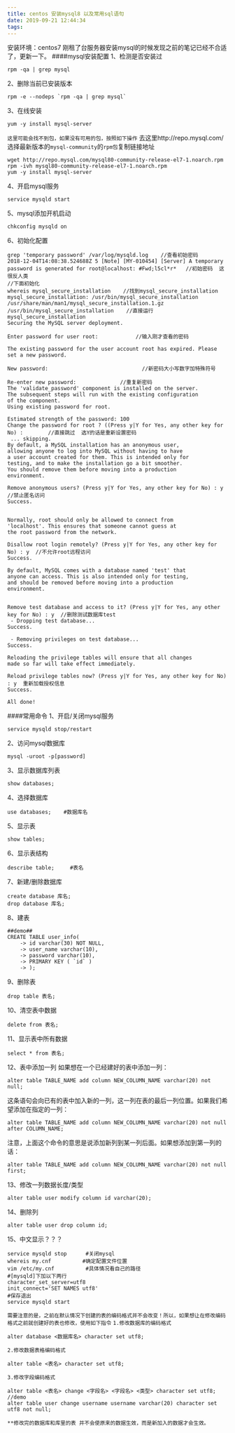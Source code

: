 ```yaml
---
title: centos 安装mysql8 以及常用sql语句
date: 2019-09-21 12:44:34
tags:
---
```

安装环境：centos7
刚租了台服务器安装mysql的时候发现之前的笔记已经不合适了，更新一下。
####mysql安装配置
1、检测是否安装过
```
rpm -qa | grep mysql
```
2、删除当前已安装版本
```
rpm -e --nodeps `rpm -qa | grep mysql`
```
3、在线安装
```
yum -y install mysql-server
```
`这里可能会找不到包，如果没有可用的包，按照如下操作`
去这里http://repo.mysql.com/
选择最新版本的`mysql-community`的`rpm包`复制链接地址
```
wget http://repo.mysql.com/mysql80-community-release-el7-1.noarch.rpm
rpm -ivh mysql80-community-release-el7-1.noarch.rpm
yum -y install mysql-server
```
4、开启mysql服务
```
service mysqld start
```
5、mysql添加开机启动
```
chkconfig mysqld on
```
6、初始化配置
```
grep 'temporary password' /var/log/mysqld.log    //查看初始密码
2018-12-04T14:08:38.524688Z 5 [Note] [MY-010454] [Server] A temporary password is generated for root@localhost: #Fwd;l5cl*r*   //初始密码  这很反人类
//下面初始化
whereis mysql_secure_installation    //找到mysql_secure_installation
mysql_secure_installation: /usr/bin/mysql_secure_installation /usr/share/man/man1/mysql_secure_installation.1.gz
/usr/bin/mysql_secure_installation    //直接运行mysql_secure_installation
Securing the MySQL server deployment.

Enter password for user root:            //输入刚才查看的密码

The existing password for the user account root has expired. Please set a new password.

New password:                              //新密码大小写数字加特殊符号

Re-enter new password:              //重复新密码
The 'validate_password' component is installed on the server.
The subsequent steps will run with the existing configuration
of the component.
Using existing password for root.

Estimated strength of the password: 100
Change the password for root ? ((Press y|Y for Yes, any other key for No) :        //直接跳过  选Y的话是重新设置密码
 ... skipping.
By default, a MySQL installation has an anonymous user,
allowing anyone to log into MySQL without having to have
a user account created for them. This is intended only for
testing, and to make the installation go a bit smoother.
You should remove them before moving into a production
environment.

Remove anonymous users? (Press y|Y for Yes, any other key for No) : y  //禁止匿名访问
Success.


Normally, root should only be allowed to connect from
'localhost'. This ensures that someone cannot guess at
the root password from the network.

Disallow root login remotely? (Press y|Y for Yes, any other key for No) : y  //不允许root远程访问
Success.

By default, MySQL comes with a database named 'test' that
anyone can access. This is also intended only for testing,
and should be removed before moving into a production
environment.


Remove test database and access to it? (Press y|Y for Yes, any other key for No) : y  //删除测试数据库test
 - Dropping test database...
Success.

 - Removing privileges on test database...
Success.

Reloading the privilege tables will ensure that all changes
made so far will take effect immediately.

Reload privilege tables now? (Press y|Y for Yes, any other key for No) : y  重新加载授权信息
Success.

All done!
```   

####常用命令
1、开启/关闭mysql服务
```
service mysqld stop/restart
```
2、访问mysql数据库
```
mysql -uroot -p[password]
```
3、显示数据库列表
```
show databases;
```
4、选择数据库
```
use databases;    #数据库名
```
5、显示表
```
show tables;
```
6、显示表结构
```
describe table;     #表名
```
7、新建/删除数据库
```
create database 库名;
drop database 库名;
```
8、建表
```
##demo##
CREATE TABLE user_info(
    -> id varchar(30) NOT NULL,
    -> user_name varchar(10),
    -> password varchar(10),
    -> PRIMARY KEY ( `id` )
    -> );
```
9、删除表
```
drop table 表名;
```
10、清空表中数据
```
delete from 表名;
```
11、显示表中所有数据
```
select * from 表名;
```
12、表中添加一列
如果想在一个已经建好的表中添加一列：
```
alter table TABLE_NAME add column NEW_COLUMN_NAME varchar(20) not null;
```
这条语句会向已有的表中加入新的一列，这一列在表的最后一列位置。如果我们希望添加在指定的一列：
```
alter table TABLE_NAME add column NEW_COLUMN_NAME varchar(20) not null after COLUMN_NAME;
```
注意，上面这个命令的意思是说添加新列到某一列后面。如果想添加到第一列的话：
```
alter table TABLE_NAME add column NEW_COLUMN_NAME varchar(20) not null first;
```
13、修改一列数据长度/类型
```
alter table user modify column id varchar(20);
```
14、删除列
```
alter table user drop column id;
```
15、中文显示？？？
```
service mysqld stop      #关闭mysql
whereis my.cnf          #确定配置文件位置
vim /etc/my.cnf          #具体情况看自己的路径
#[mysqld]下加以下两行
character_set_server=utf8
init_connect='SET NAMES utf8'
#保存退出
service mysqld start
```
`需要注意的是，之前在默认情况下创建的表的编码格式并不会改变！所以，如果想让在修改编码格式之前就创建好的表也修改，使用如下指令`
`1.修改数据库的编码格式`
```
alter database <数据库名> character set utf8;
```
`2.修改数据表格编码格式`
```
alter table <表名> character set utf8;
```
`3.修改字段编码格式`
```
alter table <表名> change <字段名> <字段名> <类型> character set utf8;
//demo
alter table user change username username varchar(20) character set utf8 not null;
```
`**修改完的数据库和库里的表 并不会使原来的数据生效，而是新加入的数据才会生效。`
